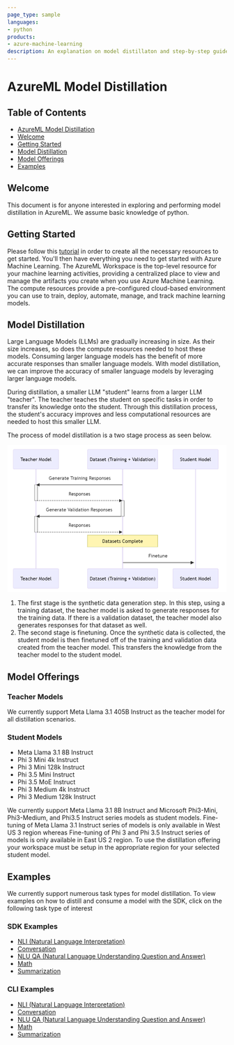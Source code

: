 ```yaml
---
page_type: sample
languages:
- python
products:
- azure-machine-learning
description: An explanation on model distillaton and step-by-step guide on creating a distilled model.
---
```


# AzureML Model Distillation

## Table of Contents
- [AzureML Model Distillation](#azureml-model-distillation)
- [Welcome](#welcome)
- [Getting Started](#getting-started)
- [Model Distillation](#model-distillation)
- [Model Offerings](#model-offerings)
- [Examples](#examples)


## Welcome
This document is for anyone interested in exploring and performing model distillation in AzureML. We assume basic knowledge of python.

## Getting Started
Please follow this [tutorial](https://learn.microsoft.com/en-us/azure/machine-learning/quickstart-create-resources?view=azureml-api-2) in order to create all the necessary resources to get started. You'll then have everything you need to get started with Azure Machine Learning. The AzureML Workspace is the top-level resource for your machine learning activities, providing a centralized place to view and manage the artifacts you create when you use Azure Machine Learning. The compute resources provide a pre-configured cloud-based environment you can use to train, deploy, automate, manage, and track machine learning models.

## Model Distillation
Large Language Models (LLMs) are gradually increasing in size. As their size increases, so does the compute resources needed to host these models. Consuming larger language models has the benefit of more accurate responses than smaller language models. With model distillation, we can improve the accuracy of smaller language models by leveraging larger language models.

During distillation, a smaller LLM "student" learns from a larger LLM "teacher". The teacher teaches the student on specific tasks in order to transfer its knowledge onto the student. Through this distillation process, the student's accuracy improves and less computational resources are needed to host this smaller LLM. 



The process of model distillation is a two stage process as seen below.

![Model Distillation](../docs/images/model_distillation.png)

1. The first stage is the synthetic data generation step. In this step, using a training dataset, the teacher model is asked to generate responses for the training data. If there is a validation dataset, the teacher model also generates responses for that dataset as well.
2. The second stage is finetuning. Once the synthetic data is collected, the student model is then finetuned off of the training and validation data created from the teacher model. This transfers the knowledge from the teacher model to the student model.


## Model Offerings
### Teacher Models
We currently support Meta Llama 3.1 405B Instruct as the teacher model for all distillation scenarios.

### Student Models
- Meta Llama 3.1 8B Instruct
- Phi 3 Mini 4k Instruct
- Phi 3 Mini 128k Instruct
- Phi 3.5 Mini Instruct
- Phi 3.5 MoE Instruct
- Phi 3 Medium 4k Instruct
- Phi 3 Medium 128k Instruct

We currently support Meta Llama 3.1 8B Instruct and Microsoft Phi3-Mini, Phi3-Medium, and Phi3.5 Instruct series models as student models. Fine-tuning of Meta Llama 3.1 Instruct series of models is only available in West US 3 region whereas Fine-tuning of Phi 3 and Phi 3.5 Instruct series of models is only available in East US 2 region. To use the distillation offering your workspace must be setup in the appropriate region for your selected student model.

## Examples
We currently support numerous task types for model distillation. To view examples on how to distill and consume a model with the SDK, click on the following task type of interest

### SDK Examples
- [NLI (Natural Language Interpretation)](./nli/distillation_chat_completion.ipynb)
- [Conversation](./conversation/distillation_conversational_task.ipynb)
- [NLU QA (Natural Language Understanding Question and Answer)](./nlu_qa/distillation_nlu_qa_task.ipynb)
- [Math](./math/distillation_math.ipynb)
- [Summarization](./summarization/distillation_summarization.ipynb)

### CLI Examples
- [NLI (Natural Language Interpretation)](/cli/foundation-models/system/distillation/nli/README.md)
- [Conversation](/cli/foundation-models/system/distillation/conversation/README.md)
- [NLU QA (Natural Language Understanding Question and Answer)](/cli/foundation-models/system/distillation/nlu_qa/README.md)
- [Math](/cli/foundation-models/system/distillation/math/README.md)
- [Summarization](/cli/foundation-models/system/distillation/summarization/README.md)
